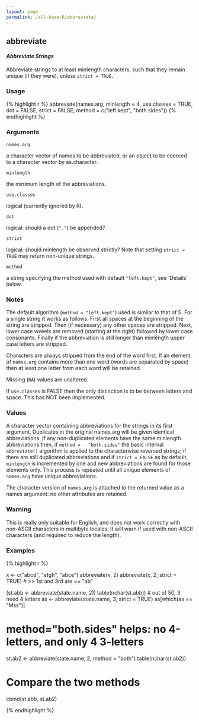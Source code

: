 ```yaml
---
layout: page
permalink: /all-base-R/abbreviate/
---
```


## __abbreviate__

#### _Abbreviate Strings_

Abbreviate strings to at least minlength characters, such that they remain unique (if they were), unless `strict = TRUE`.

### Usage

{% highlight r %}
abbreviate(names.arg, minlength = 4, use.classes = TRUE,
           dot = FALSE, strict = FALSE,
           method = c("left.kept", "both.sides"))
{% endhighlight %}

### Arguments

`names.arg`

a character vector of names to be abbreviated, or an object to be coerced to a character vector by as.character.

`minlength`

the minimum length of the abbreviations.

`use.classes`

logical (currently ignored by R).

`dot`

logical: should a dot (`"."`) be appended?

`strict`

logical: should minlength be observed strictly? Note that setting `strict = TRUE` may return non-unique strings.

`method`

a string specifying the method used with default `"left.kept"`, see ‘Details’ below.

### Notes

The default algorithm (`method = "left.kept"`) used is similar to that of S. For a single string it works as follows. First all spaces at the beginning of the string are stripped. Then (if necessary) any other spaces are stripped. Next, lower case vowels are removed (starting at the right) followed by lower case consonants. Finally if the abbreviation is still longer than minlength upper case letters are stripped.

Characters are always stripped from the end of the word first. If an element of `names.arg` contains more than one word (words are separated by space) then at least one letter from each word will be retained.

Missing (`NA`) values are unaltered.

If `use.classes` is FALSE then the only distinction is to be between letters and space. This has NOT been implemented.

### Values

A character vector containing abbreviations for the strings in its first argument. Duplicates in the original names.arg will be given identical abbreviations. If any non-duplicated elements have the same minlength abbreviations then, if `method =   "both.sides"` the basic internal `abbreviate()` algorithm is applied to the characterwise reversed strings; if there are still duplicated abbreviations and if `strict = FALSE` as by default, `minlength` is incremented by one and new abbreviations are found for those elements only. This process is repeated until all unique elements of `names.arg` have unique abbreviations.

The character version of `names.arg` is attached to the returned value as a names argument: no other attributes are retained.

### Warning

This is really only suitable for English, and does not work correctly with non-ASCII characters in multibyte locales. It will warn if used with non-ASCII characters (and required to reduce the length).

### Examples

{% highlight r %}

x <- c("abcd", "efgh", "abce")
abbreviate(x, 2)
abbreviate(x, 2, strict = TRUE) # >> 1st and 3rd are == "ab"
 
(st.abb <- abbreviate(state.name, 2))
table(nchar(st.abb)) # out of 50, 3 need 4 letters
as <- abbreviate(state.name, 3, strict = TRUE)
as[which(as == "Mss")]
 
# method="both.sides" helps: no 4-letters, and only 4 3-letters
st.ab2 <- abbreviate(state.name, 2, method = "both")
table(nchar(st.ab2))

# Compare the two methods
cbind(st.abb, st.ab2)

{% endhighlight %}
